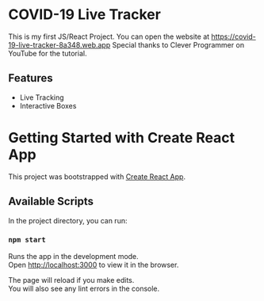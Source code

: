 # COVID-19 Live Tracker
This is my first JS/React Project.
You can open the website at https://covid-19-live-tracker-8a348.web.app
Special thanks to Clever Programmer on YouTube for the tutorial.
## Features
* Live Tracking
* Interactive Boxes

# Getting Started with Create React App

This project was bootstrapped with [Create React App](https://github.com/facebook/create-react-app).

## Available Scripts

In the project directory, you can run:

### `npm start`

Runs the app in the development mode.\
Open [http://localhost:3000](http://localhost:3000) to view it in the browser.

The page will reload if you make edits.\
You will also see any lint errors in the console.
